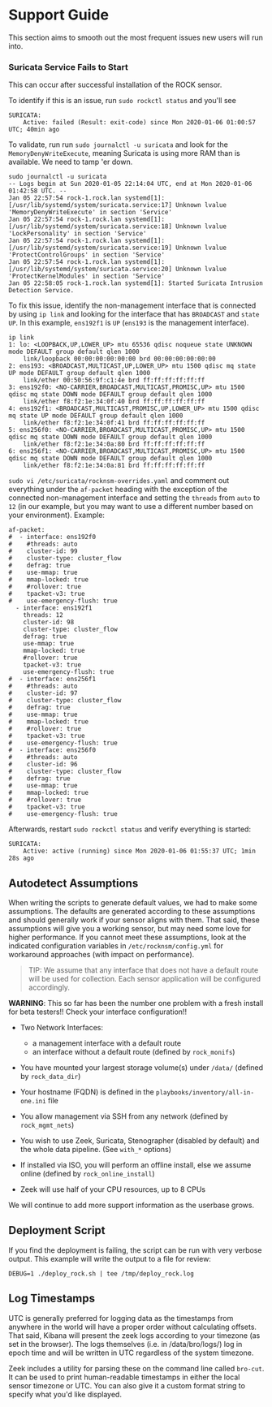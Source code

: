 # Support Guide

This section aims to smooth out the most frequent issues new users will run into.

### Suricata Service Fails to Start
This can occur after successful installation of the ROCK sensor.

To identify if this is an issue, run `sudo rockctl status` and you'll see
```
SURICATA:
    Active: failed (Result: exit-code) since Mon 2020-01-06 01:00:57 UTC; 40min ago
```
To validate, run run `sudo journalctl -u suricata` and look for the `MemoryDenyWriteExecute`, meaning Suricata is using more RAM than is available. We need to tamp 'er down.
```
sudo journalctl -u suricata
-- Logs begin at Sun 2020-01-05 22:14:04 UTC, end at Mon 2020-01-06 01:42:58 UTC. --
Jan 05 22:57:54 rock-1.rock.lan systemd[1]: [/usr/lib/systemd/system/suricata.service:17] Unknown lvalue 'MemoryDenyWriteExecute' in section 'Service'
Jan 05 22:57:54 rock-1.rock.lan systemd[1]: [/usr/lib/systemd/system/suricata.service:18] Unknown lvalue 'LockPersonality' in section 'Service'
Jan 05 22:57:54 rock-1.rock.lan systemd[1]: [/usr/lib/systemd/system/suricata.service:19] Unknown lvalue 'ProtectControlGroups' in section 'Service'
Jan 05 22:57:54 rock-1.rock.lan systemd[1]: [/usr/lib/systemd/system/suricata.service:20] Unknown lvalue 'ProtectKernelModules' in section 'Service'
Jan 05 22:58:05 rock-1.rock.lan systemd[1]: Started Suricata Intrusion Detection Service.
```
To fix this issue, identify the non-management interface that is connected by using `ip link` and looking for the interface that has `BROADCAST` and `state UP`. In this example, `ens192f1` is `UP` (`ens193` is the management interface).
```
ip link
1: lo: <LOOPBACK,UP,LOWER_UP> mtu 65536 qdisc noqueue state UNKNOWN mode DEFAULT group default qlen 1000
    link/loopback 00:00:00:00:00:00 brd 00:00:00:00:00:00
2: ens193: <BROADCAST,MULTICAST,UP,LOWER_UP> mtu 1500 qdisc mq state UP mode DEFAULT group default qlen 1000
    link/ether 00:50:56:9f:c1:4e brd ff:ff:ff:ff:ff:ff
3: ens192f0: <NO-CARRIER,BROADCAST,MULTICAST,PROMISC,UP> mtu 1500 qdisc mq state DOWN mode DEFAULT group default qlen 1000
    link/ether f8:f2:1e:34:0f:40 brd ff:ff:ff:ff:ff:ff
4: ens192f1: <BROADCAST,MULTICAST,PROMISC,UP,LOWER_UP> mtu 1500 qdisc mq state UP mode DEFAULT group default qlen 1000
    link/ether f8:f2:1e:34:0f:41 brd ff:ff:ff:ff:ff:ff
5: ens256f0: <NO-CARRIER,BROADCAST,MULTICAST,PROMISC,UP> mtu 1500 qdisc mq state DOWN mode DEFAULT group default qlen 1000
    link/ether f8:f2:1e:34:0a:80 brd ff:ff:ff:ff:ff:ff
6: ens256f1: <NO-CARRIER,BROADCAST,MULTICAST,PROMISC,UP> mtu 1500 qdisc mq state DOWN mode DEFAULT group default qlen 1000
    link/ether f8:f2:1e:34:0a:81 brd ff:ff:ff:ff:ff:ff
```
`sudo vi /etc/suricata/rocknsm-overrides.yaml` and comment out everything under the `af-packet` heading with the exception of the connected non-management interface and setting the `threads` from `auto` to `12` (in our example, but you may want to use a different number based on your environment). Example:
```
af-packet:
#  - interface: ens192f0
#    #threads: auto
#    cluster-id: 99
#    cluster-type: cluster_flow
#    defrag: true
#    use-mmap: true
#    mmap-locked: true
#    #rollover: true
#    tpacket-v3: true
#    use-emergency-flush: true
  - interface: ens192f1
    threads: 12
    cluster-id: 98
    cluster-type: cluster_flow
    defrag: true
    use-mmap: true
    mmap-locked: true
    #rollover: true
    tpacket-v3: true
    use-emergency-flush: true
#  - interface: ens256f1
#    #threads: auto
#    cluster-id: 97
#    cluster-type: cluster_flow
#    defrag: true
#    use-mmap: true
#    mmap-locked: true
#    #rollover: true
#    tpacket-v3: true
#    use-emergency-flush: true
#  - interface: ens256f0
#    #threads: auto
#    cluster-id: 96
#    cluster-type: cluster_flow
#    defrag: true
#    use-mmap: true
#    mmap-locked: true
#    #rollover: true
#    tpacket-v3: true
#    use-emergency-flush: true
```
Afterwards, restart `sudo rockctl status` and verify everything is started:
```
SURICATA:
    Active: active (running) since Mon 2020-01-06 01:55:37 UTC; 1min 28s ago
```

## Autodetect Assumptions

When writing the scripts to generate default values, we had to make some
assumptions. The defaults are generated according to these assumptions and
should generally work if your sensor aligns with them. That said, these
assumptions will give you a working sensor, but may need some love for higher
performance. If you cannot meet these assumptions, look at the indicated
configuration variables in `/etc/rocknsm/config.yml` for workaround approaches
(with impact on performance).  

> TIP: We assume that any interface that does not have a default route will be used for collection. Each sensor application will be configured accordingly.

**WARNING**: This so far has been the number one problem with a fresh install
for beta testers!! Check your interface configuration!!

* Two Network Interfaces:
    * a management interface with a default route
    * an interface without a default route (defined by `rock_monifs`)

* You have mounted your largest storage volume(s) under `/data/`
(defined by `rock_data_dir`)

* Your hostname (FQDN) is defined in the `playbooks/inventory/all-in-one.ini` file

* You allow management via SSH from any network (defined by `rock_mgmt_nets`)

* You wish to use Zeek, Suricata, Stenographer (disabled by default) and the
whole data pipeline. (See `with_*` options)

* If installed via ISO, you will perform an offline install, else we assume
online (defined by `rock_online_install`)

* Zeek will use half of your CPU resources, up to 8 CPUs

We will continue to add more support information as the userbase grows.

## Deployment Script
If you find the deployment is failing, the script can be run with very verbose
output.  This example will write the output to a file for review:  

`DEBUG=1 ./deploy_rock.sh | tee /tmp/deploy_rock.log`


## Log Timestamps

UTC is generally preferred for logging data as the timestamps from anywhere in the world will have a proper order without calculating offsets. That said, Kibana will present the zeek logs according to your timezone (as set in the browser). The logs themselves (i.e. in /data/bro/logs/) log in epoch time and will be written in UTC regardless of the system timezone.

Zeek includes a utility for parsing these on the command line called `bro-cut`. It can be used to print human-readable timestamps in either the local sensor timezone or UTC. You can also give it a custom format string to specify what you'd like displayed.
